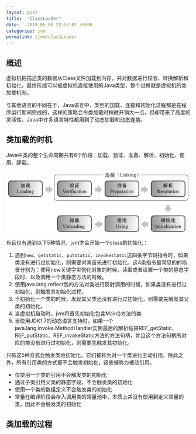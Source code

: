 ```yaml
---
layout: post
title:  "ClassLoader"
date:   2018-05-08 22:52:01 +0800
categories: jvm
permalink: /jvm/classLoader
---
```


## 概述
虚拟机把描述类的数据从Class文件加载到内存，并对数据进行校验、转换解析和初始化，最终形成可以被虚拟机直接使用的Java类型，整个过程就是虚拟机的类加载机制。

与其他语言的不同在于，Java语言中，类型的加载、连接和初始化过程都是在程序运行期间完成的，这样的策略会令类加载时稍微开销大一点，但却带来了高度的灵活性。Java中许多语言特性都用到了动态加载和动态连接。

## 类加载的时机
Java中类的整个生命周期共有6个阶段：加载、验证、准备、解析、初始化、使用、卸载。

![class-life](../resources/img/class-life.png)

有且仅有遇到以下5种情况，jvm才会开始一个class的初始化：

1. 遇到`new`、`getstatic`、`putstatic`、`invokestatic`这四条字节码指令时，如果类没有进行过初始化，则需要对其首先进行初始化。这4条指令最常见的的场景分别为：使用new关键字实例化对象的时候、读取或者设置一个类的静态字段时、以及调用一个类静态方法的时候。
2. 使用java.lang.reflect包的方法对类进行反射调用的时候，如果类没有进行过初始化，则触发其初始化过程。
3. 当初始化一个类的时候，发现其父类还没有进行过初始化，则需要先触发其父类的初始化。
4. 当虚拟机启动时，jvm将首先初始化包含Main()方法的类
5. 当使用JDK1.7的动态语言支持时，如果一个java.lang.invoke.MethodHandler实例最后的解析结果REF\_getStatic、REF\_putStatic、REF\_invokeStatic方法的方法句柄，并且这个方法句柄所对应的类没有进行过初始化，则需要先触发其初始化。

只有这5种方式会触发类地初始化，它们被称为对一个类进行主动引用。除此之外，所有引用类的方式都不会触发初始化，这些被称为被动引用。

 * 仅使用一个类的引用不会触发类的初始化
 * 通过子类引用父类的静态字段，不会触发类的初始化
 * 使用一个类的数组定义不会触发类的初始化
 * 常量在编译阶段会存入调用类的常量池中，本质上并没有使用到定义常量的类，因此不会触发类的初始化

## 类加载的过程